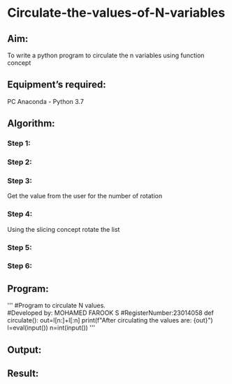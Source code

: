 # Circulate-the-values-of-N-variables
## Aim:
To write a python program to circulate the n variables using function concept
## Equipment’s required:
PC
Anaconda - Python 3.7
## Algorithm: 
### Step 1: 
### Step 2: 
### Step 3: 
Get the value from the user for the number of rotation
### Step 4: 
Using the slicing concept rotate the list

### Step 5: 
### Step 6: 
## Program:
'''
#Program to circulate N values.<br>
#Developed by: MOHAMED FAROOK S
#RegisterNumber:23014058
def circulate():
    out=l[n:]+l[:n]
    print(f"After circulating the values are: {out}")
l=eval(input())
n=int(input()) 
'''
## Output:


## Result:
